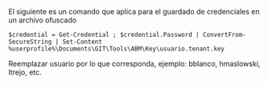 El siguiente es un comando que aplica para el guardado de credenciales en un archivo ofuscado
```
$credential = Get-Credential ; $credential.Password | ConvertFrom-SecureString | Set-Content %userprofile%\Documents\GIT\Tools\ABM\Key\usuario.tenant.key
```

Reemplazar usuario por lo que corresponda, ejemplo: bblanco, hmaslowski, ltrejo, etc.